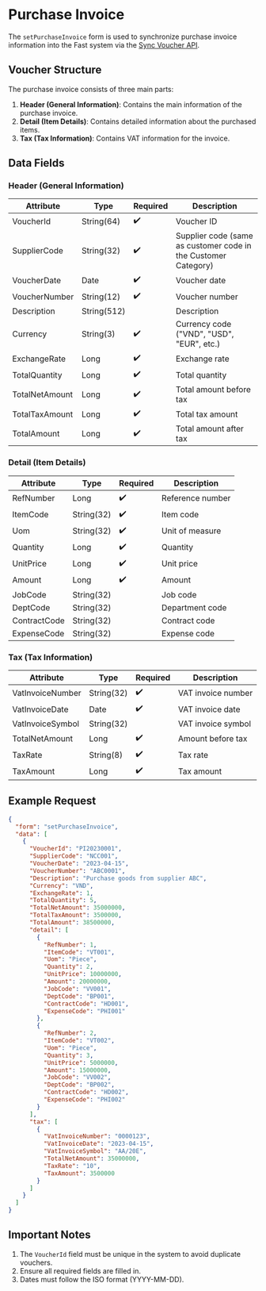 # Purchase Invoice

The `setPurchaseInvoice` form is used to synchronize purchase invoice information into the Fast system via the [Sync Voucher API](../sync-voucher).

## Voucher Structure

The purchase invoice consists of three main parts:

1. **Header (General Information)**: Contains the main information of the purchase invoice.
2. **Detail (Item Details)**: Contains detailed information about the purchased items.
3. **Tax (Tax Information)**: Contains VAT information for the invoice.

## Data Fields

### Header (General Information)

| Attribute       | Type        | Required | Description                          |
|-----------------|-------------|----------|--------------------------------------|
| VoucherId       | String(64)  | ✔️       | Voucher ID                           |
| SupplierCode    | String(32)  | ✔️       | Supplier code (same as customer code in the Customer Category) |
| VoucherDate     | Date        | ✔️       | Voucher date                         |
| VoucherNumber   | String(12)  | ✔️       | Voucher number                       |
| Description     | String(512) |          | Description                          |
| Currency        | String(3)   | ✔️       | Currency code ("VND", "USD", "EUR", etc.) |
| ExchangeRate    | Long        | ✔️       | Exchange rate                        |
| TotalQuantity   | Long        | ✔️       | Total quantity                       |
| TotalNetAmount  | Long        | ✔️       | Total amount before tax              |
| TotalTaxAmount  | Long        | ✔️       | Total tax amount                     |
| TotalAmount     | Long        | ✔️       | Total amount after tax               |

### Detail (Item Details)

| Attribute       | Type        | Required | Description                          |
|-----------------|-------------|----------|--------------------------------------|
| RefNumber       | Long        | ✔️       | Reference number                     |
| ItemCode        | String(32)  | ✔️       | Item code                            |
| Uom             | String(32)  | ✔️       | Unit of measure                      |
| Quantity        | Long        | ✔️       | Quantity                             |
| UnitPrice       | Long        | ✔️       | Unit price                           |
| Amount          | Long        | ✔️       | Amount                               |
| JobCode         | String(32)  |          | Job code                             |
| DeptCode        | String(32)  |          | Department code                      |
| ContractCode    | String(32)  |          | Contract code                        |
| ExpenseCode     | String(32)  |          | Expense code                         |

### Tax (Tax Information)

| Attribute        | Type        | Required | Description                          |
|------------------|-------------|----------|--------------------------------------|
| VatInvoiceNumber | String(32)  | ✔️       | VAT invoice number                   |
| VatInvoiceDate   | Date        | ✔️       | VAT invoice date                     |
| VatInvoiceSymbol | String(32)  |          | VAT invoice symbol                   |
| TotalNetAmount   | Long        | ✔️       | Amount before tax                    |
| TaxRate          | String(8)   | ✔️       | Tax rate                             |
| TaxAmount        | Long        | ✔️       | Tax amount                           |

## Example Request

```json
{
  "form": "setPurchaseInvoice",
  "data": [
    {
      "VoucherId": "PI20230001",
      "SupplierCode": "NCC001",
      "VoucherDate": "2023-04-15",
      "VoucherNumber": "ABC0001",
      "Description": "Purchase goods from supplier ABC",
      "Currency": "VND",
      "ExchangeRate": 1,
      "TotalQuantity": 5,
      "TotalNetAmount": 35000000,
      "TotalTaxAmount": 3500000,
      "TotalAmount": 38500000,
      "detail": [
        {
          "RefNumber": 1,
          "ItemCode": "VT001",
          "Uom": "Piece",
          "Quantity": 2,
          "UnitPrice": 10000000,
          "Amount": 20000000,
          "JobCode": "VV001",
          "DeptCode": "BP001",
          "ContractCode": "HD001",
          "ExpenseCode": "PHI001"
        },
        {
          "RefNumber": 2,
          "ItemCode": "VT002",
          "Uom": "Piece",
          "Quantity": 3,
          "UnitPrice": 5000000,
          "Amount": 15000000,
          "JobCode": "VV002",
          "DeptCode": "BP002",
          "ContractCode": "HD002",
          "ExpenseCode": "PHI002"
        }
      ],
      "tax": [
        {
          "VatInvoiceNumber": "0000123",
          "VatInvoiceDate": "2023-04-15",
          "VatInvoiceSymbol": "AA/20E",
          "TotalNetAmount": 35000000,
          "TaxRate": "10",
          "TaxAmount": 3500000
        }
      ]
    }
  ]
}
```

## Important Notes

1. The `VoucherId` field must be unique in the system to avoid duplicate vouchers.
2. Ensure all required fields are filled in.
3. Dates must follow the ISO format (YYYY-MM-DD).